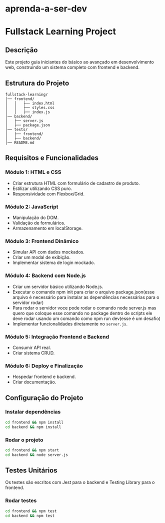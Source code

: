 # aprenda-a-ser-dev
# Fullstack Learning Project

## Descrição

Este projeto guia iniciantes do básico ao avançado em desenvolvimento web, construindo um sistema completo com frontend e backend.

## Estrutura do Projeto

```
fullstack-learning/
│── frontend/
│   │   ├── index.html
│   │   ├── styles.css
│   │   ├── index.js
│── backend/
│   ├── server.js
│   ├── package.json
│── tests/
│   ├── frontend/
│   ├── backend/
│── README.md
```

## Requisitos e Funcionalidades

### **Módulo 1: HTML e CSS**
- Criar estrutura HTML com formulário de cadastro de produto.
- Estilizar utilizando CSS puro.
- Responsividade com Flexbox/Grid.

### **Módulo 2: JavaScript**
- Manipulação do DOM.
- Validação de formulários.
- Armazenamento em localStorage.

### **Módulo 3: Frontend Dinâmico**
- Simular API com dados mockados.
- Criar um modal de exibição.
- Implementar sistema de login mockado.

### **Módulo 4: Backend com Node.js**
- Criar um servidor básico utilizando Node.js.
- Executar o comando npm init para criar o arquivo package.json(esse arquivo é necessário para instalar as dependências necessárias para o servidor rodar)
- Para rodar o servidor voce pode rodar o comando node server.js mas quero que coloque esse comando no package dentro de scripts ele deve rodar usando um comando como npm  run dev(esse é um desafio)
- Implementar funcionalidades diretamente no `server.js`.

### **Módulo 5: Integração Frontend e Backend**
- Consumir API real.
- Criar sistema CRUD.

### **Módulo 6: Deploy e Finalização**
- Hospedar frontend e backend.
- Criar documentação.

## Configuração do Projeto

### **Instalar dependências**
```sh
cd frontend && npm install
cd backend && npm install
```

### **Rodar o projeto**
```sh
cd frontend && npm start
cd backend && node server.js
```

## Testes Unitários
Os testes são escritos com Jest para o backend e Testing Library para o frontend.

### **Rodar testes**
```sh
cd frontend && npm test
cd backend && npm test
```

